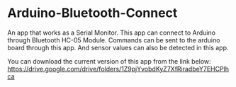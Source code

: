 # Arduino-Bluetooth-Connect
An app that works as a Serial Monitor. This app can connect to Arduino through Bluetooth HC-05 Module. Commands can be sent to the arduino board through this app. And sensor values can also be detected in this app.

You can download the current version of this app from the link below:        
https://drive.google.com/drive/folders/1Z9pjYvobdKyZ7XfRiradbeY7EHCPlhca
